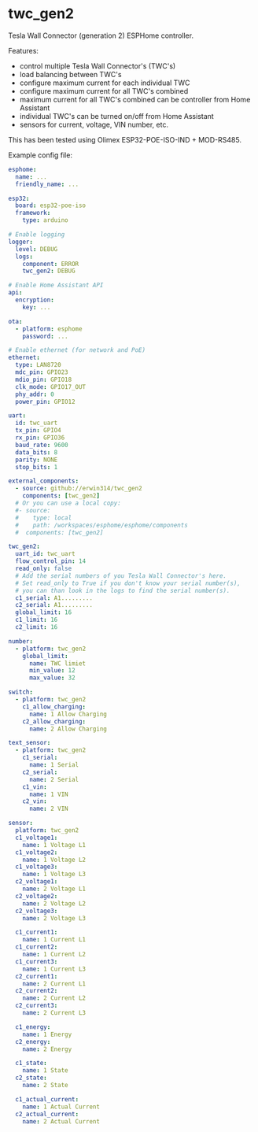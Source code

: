 # twc_gen2
Tesla Wall Connector (generation 2) ESPHome controller.

Features:
- control multiple Tesla Wall Connector's (TWC's)
- load balancing between TWC's
- configure maximum current for each individual TWC
- configure maximum current for all TWC's combined
- maximum current for all TWC's combined can be controller from Home Assistant
- individual TWC's can be turned on/off from Home Assistant
- sensors for current, voltage, VIN number, etc.


This has been tested using Olimex ESP32-POE-ISO-IND + MOD-RS485.


Example config file:
```yaml
esphome:
  name: ...
  friendly_name: ...

esp32:
  board: esp32-poe-iso
  framework:
    type: arduino

# Enable logging
logger:
  level: DEBUG
  logs:
    component: ERROR
    twc_gen2: DEBUG

# Enable Home Assistant API
api:
  encryption:
    key: ...

ota:
  - platform: esphome
    password: ...

# Enable ethernet (for network and PoE)
ethernet:
  type: LAN8720
  mdc_pin: GPIO23
  mdio_pin: GPIO18
  clk_mode: GPIO17_OUT
  phy_addr: 0
  power_pin: GPIO12

uart:
  id: twc_uart
  tx_pin: GPIO4
  rx_pin: GPIO36
  baud_rate: 9600
  data_bits: 8
  parity: NONE
  stop_bits: 1

external_components:
  - source: github://erwin314/twc_gen2
    components: [twc_gen2]
  # Or you can use a local copy:
  #- source:
  #    type: local
  #    path: /workspaces/esphome/esphome/components
  #  components: [twc_gen2]

twc_gen2:
  uart_id: twc_uart
  flow_control_pin: 14
  read_only: false
  # Add the serial numbers of you Tesla Wall Connector's here.
  # Set read_only to True if you don't know your serial number(s),
  # you can than look in the logs to find the serial number(s).
  c1_serial: A1.........
  c2_serial: A1.........
  global_limit: 16
  c1_limit: 16
  c2_limit: 16

number:
  - platform: twc_gen2
    global_limit:
      name: TWC limiet
      min_value: 12
      max_value: 32

switch:
  - platform: twc_gen2
    c1_allow_charging:
      name: 1 Allow Charging
    c2_allow_charging:
      name: 2 Allow Charging

text_sensor:
  - platform: twc_gen2
    c1_serial:
      name: 1 Serial
    c2_serial:
      name: 2 Serial
    c1_vin:
      name: 1 VIN
    c2_vin:
      name: 2 VIN

sensor:
  platform: twc_gen2
  c1_voltage1:
    name: 1 Voltage L1
  c1_voltage2:
    name: 1 Voltage L2
  c1_voltage3:
    name: 1 Voltage L3
  c2_voltage1:
    name: 2 Voltage L1
  c2_voltage2:
    name: 2 Voltage L2
  c2_voltage3:
    name: 2 Voltage L3

  c1_current1:
    name: 1 Current L1
  c1_current2:
    name: 1 Current L2
  c1_current3:
    name: 1 Current L3
  c2_current1:
    name: 2 Current L1
  c2_current2:
    name: 2 Current L2
  c2_current3:
    name: 2 Current L3

  c1_energy:
    name: 1 Energy
  c2_energy:
    name: 2 Energy

  c1_state:
    name: 1 State
  c2_state:
    name: 2 State

  c1_actual_current:
    name: 1 Actual Current
  c2_actual_current:
    name: 2 Actual Current
```